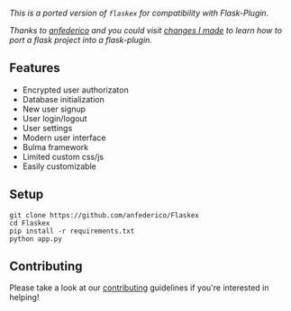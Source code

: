 *This is a ported version of `flaskex` for compatibility with Flask-Plugin.*

*Thanks to [anfederico](https://github.com/anfederico) and you could visit [changes I made](https://github.com/flask-plugin/flask-plugin-flaskex/commit/6b5a2ee8c0c31f70202b1f6a1447040a045e9dfc) to learn how to port a flask project into a flask-plugin.*

## Features
- Encrypted user authorizaton
- Database initialization
- New user signup
- User login/logout
- User settings
- Modern user interface
- Bulma framework
- Limited custom css/js
- Easily customizable

## Setup
``` 
git clone https://github.com/anfederico/Flaskex
cd Flaskex
pip install -r requirements.txt
python app.py
```

## Contributing
Please take a look at our [contributing](https://github.com/anfederico/Flaskex/blob/master/CONTRIBUTING.md) guidelines if you're interested in helping!
